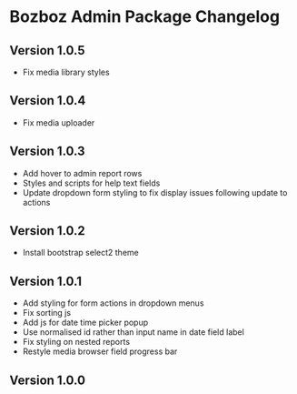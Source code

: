 # Bozboz Admin Package Changelog

## Version 1.0.5

- Fix media library styles

## Version 1.0.4

- Fix media uploader

## Version 1.0.3

- Add hover to admin report rows
- Styles and scripts for help text fields
- Update dropdown form styling to fix display issues following update to actions

## Version 1.0.2

- Install bootstrap select2 theme

## Version 1.0.1

- Add styling for form actions in dropdown menus
- Fix sorting js
- Add js for date time picker popup
- Use normalised id rather than input name in date field label
- Fix styling on nested reports
- Restyle media browser field progress bar

## Version 1.0.0
